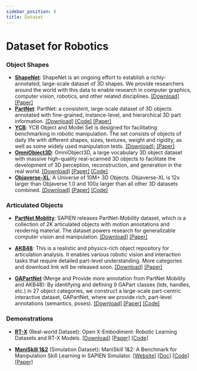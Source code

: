 ```yaml
---
sidebar_position: 6
title: Dataset
---
```


# Dataset for Robotics

### Object Shapes
- [**ShapeNet**](https://shapenet.org/): ShapeNet is an ongoing effort to establish a richly-annotated, large-scale dataset of 3D shapes. We provide researchers around the world with this data to enable research in computer graphics, computer vision, robotics, and other related disciplines. [[Download]](https://shapenet.org/login/) [[Paper]](https://arxiv.org/abs/1512.03012)
- [**PartNet**](https://partnet.cs.stanford.edu/): PartNet: a consistent, large-scale dataset of 3D objects annotated with fine-grained, instance-level, and hierarchical 3D part information. [[Download]](https://www.shapenet.org/login/) [[Code]](https://github.com/daerduoCarey/partnet_dataset) [[Paper]](https://arxiv.org/abs/1812.02713)
- [**YCB**](https://www.ycbbenchmarks.com/): YCB Object and Model Set is designed for facilitating benchmarking in robotic manipulation. The set consists of objects of daily life with different shapes, sizes, textures, weight and rigidity, as well as some widely used manipulation tests. [[Download]](http://ycb-benchmarks.s3-website-us-east-1.amazonaws.com/); [[Paper]](https://journals.sagepub.com/doi/full/10.1177/0278364917700714)
- [**OmniObject3D**](https://omniobject3d.github.io/): OmniObject3D, a large vocabulary 3D object dataset with massive high-quality real-scanned 3D objects to facilitate the development of 3D perception, reconstruction, and generation in the real world. [[Download]](https://opendatalab.com/OpenXDLab/OmniObject3D-New/tree/main) [[Paper]](https://arxiv.org/abs/2301.07525) [[Code]](https://github.com/omniobject3d/OmniObject3D/tree/main)
- [**Objaverse-XL**](https://objaverse.allenai.org/): A Universe of 10M+ 3D Objects. Objaverse-XL is 12x larger than Objaverse 1.0 and 100x larger than all other 3D datasets combined. [[Download]](https://docs.google.com/forms/d/e/1FAIpQLScNOWKTHk3a7CGiegNjROFNfOcpzr5gt6G0FMEMQ8qXRTbs0Q/viewform) [[Paper]](https://arxiv.org/abs/2307.05663) [[Code]](https://github.com/allenai/objaverse-xl)

### Articulated Objects
- [**PartNet Moblity**](https://sapien.ucsd.edu/browse): SAPIEN releases PartNet-Mobility dataset, which is a collection of 2K articulated objects with motion annotations and rendernig material. The dataset powers research for generalizable computer vision and manipulation. [[Download]](https://sapien.ucsd.edu/downloads) [[Paper]](https://arxiv.org/abs/2003.08515)

- [**AKB48**](https://liuliu66.github.io/articulationobjects/index.html): This is a realistic and physics-rich object repository for articulation analysis. It enables various robotic vision and interaction tasks that require detailed part-level understanding. More categories and download link will be released soon. [[Download]](https://liuliu66.github.io/articulationobjects/download.html) [[Paper]](https://arxiv.org/abs/2202.08432)

- [**GAPartNet**](https://pku-epic.github.io/GAPartNet/) (Merge and Provide more annotation from PartNet Mobility and AKB48): By identifying and defining 9 GAPart classes (lids, handles, etc.) in 27 object categories, we construct a large-scale part-centric interactive dataset, GAPartNet, where we provide rich, part-level annotations (semantics, poses). [[Download]](https://forms.gle/3qzv8z5vP2BT5ARN7) [[Paper]](https://arxiv.org/abs/2211.05272) [[Code]](https://github.com/PKU-EPIC/GAPartNet)

### Demonstrations
- [**RT-X**](https://robotics-transformer-x.github.io/) (Real-world Dataset): Open X-Embodiment: Robotic Learning Datasets and RT-X Models. [[Download]](https://docs.google.com/spreadsheets/d/1rPBD77tk60AEIGZrGSODwyyzs5FgCU9Uz3h-3_t2A9g/edit#gid=0) [[Paper]](https://arxiv.org/abs/2310.08864) [[Code]](https://github.com/google-deepmind/open_x_embodiment) 

- [**ManiSkill 1&2**](https://maniskill2.github.io/) (Simulation Dataset): ManiSkill 1&2: A Benchmark for Manipulation Skill Learning in SAPIEN Simulator. [[Website]](https://maniskill2.github.io/) [[Doc]](https://haosulab.github.io/ManiSkill2/)  [[Code]](https://github.com/haosulab/ManiSkill2)
 [[Paper]](https://arxiv.org/abs/2302.04659)